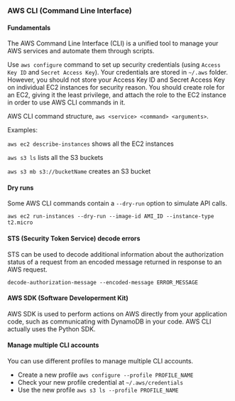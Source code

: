### AWS CLI (Command Line Interface)

#### Fundamentals

The AWS Command Line Interface (CLI) is a unified tool to manage your AWS services and automate them through scripts. 

Use `aws configure` command to set up security credentials (using `Access Key ID` and `Secret Access Key`). Your credentials are stored in `~/.aws` folder. However, you should not store your Access Key ID and Secret Access Key on individual EC2 instances for security reason. You should create role for an EC2, giving it the least privilege, and attach the role to the EC2 instance in order to use AWS CLI commands in it.

AWS CLI command structure, `aws <service> <command> <arguments>`.

Examples:

`aws ec2 describe-instances` shows all the EC2 instances

`aws s3 ls` lists all the S3 buckets

`aws s3 mb s3://bucketName` creates an S3 bucket

#### Dry runs

Some AWS CLI commands contain a `--dry-run` option to simulate API calls.

`aws ec2 run-instances --dry-run --image-id AMI_ID --instance-type t2.micro`

#### STS (Security Token Service) decode errors

STS can be used to decode additional information about the authorization status of a request from an encoded message returned in response to an AWS request.

`decode-authorization-message --encoded-message ERROR_MESSAGE`

#### AWS SDK (Software Developerment Kit)

AWS SDK is used to perform actions on AWS directly from your application code, such as communicating with DynamoDB in your code. AWS CLI actually uses the Python SDK.

#### Manage multiple CLI accounts

You can use different profiles to manage multiple CLI accounts.

- Create a new profile `aws configure --profile PROFILE_NAME`
- Check your new profile credential at `~/.aws/credentials`
- Use the new profile `aws s3 ls --profile PROFILE_NAME`
